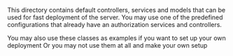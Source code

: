 This directory contains default controllers, services and models that can be used for 
fast deployment of the server. You may use one of the predefined configurations 
that already have an authorization services and controllers.

You may also use these classes as examples if you want to set up your own deployment
Or you may not use them at all and make your own setup